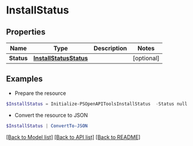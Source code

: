 # InstallStatus
## Properties

Name | Type | Description | Notes
------------ | ------------- | ------------- | -------------
**Status** | [**InstallStatusStatus**](InstallStatusStatus.md) |  | [optional] 

## Examples

- Prepare the resource
```powershell
$InstallStatus = Initialize-PSOpenAPIToolsInstallStatus  -Status null
```

- Convert the resource to JSON
```powershell
$InstallStatus | ConvertTo-JSON
```

[[Back to Model list]](../README.md#documentation-for-models) [[Back to API list]](../README.md#documentation-for-api-endpoints) [[Back to README]](../README.md)

